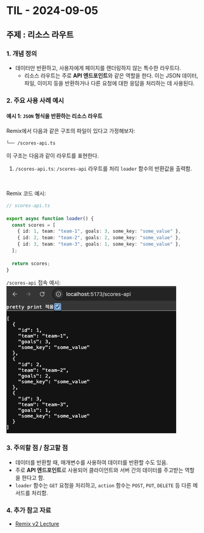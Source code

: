 # TIL - 2024-09-05

## 주제 : 리소스 라우트

### 1. 개념 정의
- 데이터만 반환하고, 사용자에게 페이지를 렌더링하지 않는 특수한 라우트다.
  - 리소스 라우트는 주로 **API 엔드포인트**와 같은 역할을 한다. 이는 JSON 데이터, 파일, 이미지 등을 반환하거나 다른 요청에 대한 응답을 처리하는 데 사용된다.

### 2. 주요 사용 사례 예시

#### **예시 1**: `JSON` 형식을 반환하는 리소스 라우트

Remix에서 다음과 같은 구조의 파일이 있다고 가정해보자:

```bash
└── /scores-api.ts
```

이 구조는 다음과 같이 라우트를 표현한다.

1. `/scores-api.ts`: `/scores-api` 라우트를 처리 `loader` 함수의 반환값을 출력함.

<br/>

Remix 코드 예시:
```ts
// scores-api.ts

export async function loader() {
  const scores = [
    { id: 1, team: "team-1", goals: 3, some_key: "some_value" },
    { id: 2, team: "team-2", goals: 2, some_key: "some_value" },
    { id: 3, team: "team-3", goals: 1, some_key: "some_value" },
  ];

  return scores;
}
```

`/scores-api` 접속 예시:
<br/>
![scores-api loader 함수 반환값](images/resource-routes-example-result.png)


### 3. 주의할 점 / 참고할 점
- 데이터를 반환할 때, 매개변수를 사용하여 데이터를 반환할 수도 있음.
- 주로 **API 엔드포인트**로 사용되어 클라이언트와 서버 간의 데이터를 주고받는 역할을 한다고 함.
- `loader` 함수는 `GET` 요청을 처리하고, `action` 함수는 `POST`, `PUT`, `DELETE` 등 다른 메서드를 처리함.

### 4. 추가 참고 자료
- [Remix v2 Lecture](https://www.udemy.com/course/remix-js-course/?couponCode=OF83024D)